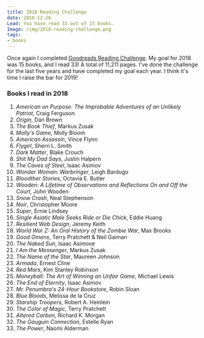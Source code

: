 ```yaml
---
title: 2018 Reading Challenge
date: 2018-12-26
Lead: You have read 33 out of 15 books.
Image: /img/2018-reading-challenge.png
tags: 
- books
---
```

Once again I completed [Goodreads Reading Challenge](https://www.goodreads.com/user_challenges/10826106). My goal for 2018 was 15 books, and I read 33! A total of 11,211 pages. I've done the challenge for the last five years and have completed my goal each year. I think it's time I raise the bar for 2019!

### Books I read in 2018

1. *American on Purpose: The Improbable Adventures of an Unlikely Patriot*, Craig Ferguson
2. *Origin*, Dan Brown
3. *The Book Thief*, Markus Zusak
4. *Molly's Game*, Molly Bloom
5. *American Assassin*, Vince Flynn
6. *Flygirl*, Sherri L. Smith
7. *Dark Matter*, Blake Crouch
8. *Shit My Dad Says*, Justin Halpern
9. *The Caves of Steel*, Isaac Asimov
10. *Wonder Woman: Warbringer*, Leigh Bardugo
11. *Bloodther Stories*, Octavia E. Butler
12. *Wooden: A Lifetime of Observations and Reflections On and Off the Court*, John Wooden
13. *Snow Crash*, Neal Stephenson
14. *Noir*, Christopher Moore
15. *Super*, Ernie Lindsey
16. *Single Asiatic Male Seeks Ride or Die Chick*, Eddie Huang
17. *Resilient Web Design*, Jeremy Keith
18. *World War Z: An Oral History of the Zombie War*, Max Brooks
19. *Good Omens*, Terry Pratchett & Neil Gaiman
20. *The Naked Sun*, Isaac Asimove
21. *I Am the Messenger*, Markus Zusak
22. *The Name of the Star*, Maureen Johnson
23. *Armada*, Ernest Cline
24. *Red Mars*, Kim Stanley Robinson
25. *Moneyball: The Art of Winning an Unfair Game*, Michael Lewis
26. *The End of Eternity*, Isaac Asimov
27. *Mr. Penumbra's 24-Hour Bookstore*, Robin Sloan
28. *Blue Bloods*, Melissa de la Cruz
29. *Starship Troopers*, Robert A. Heinlein
30. *The Color of Magic*, Terry Pratchett
31. *Altered Carbon*, Richard K. Morgan
32. *The Gauguin Connection*, Estelle Ryan
33. *The Power*, Naomi Alderman
